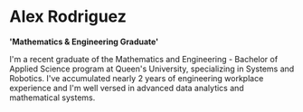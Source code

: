 # Alex Rodriguez

**'Mathematics & Engineering Graduate'**

I'm a recent graduate of the Mathematics and Engineering - Bachelor of Applied Science program at Queen's University, specializing in Systems and Robotics. I've accumulated nearly 2 years of engineering workplace experience and I'm well versed in advanced data analytics and mathematical systems. 

<!---
ALEX-R0DRIGUEZ/ALEX-R0DRIGUEZ is a ✨ special ✨ repository because its `README.md` (this file) appears on your GitHub profile.
You can click the Preview link to take a look at your changes.
--->
